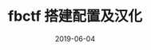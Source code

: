 ---
type: 信息安全
title: fbctf 搭建配置及汉化
date: 2019-06-04
category: security

tags:
- [CTF,RE]
description: 攻防实验室搭建二：Vulhub漏洞复现环境搭建
---